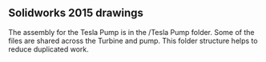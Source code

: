 ## Solidworks 2015 drawings

The assembly for the Tesla Pump is in the /Tesla Pump folder. Some of the files are shared across the Turbine and pump. This folder structure helps to reduce duplicated work.
